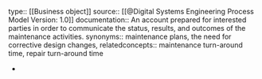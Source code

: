 type:: [[Business object]]
source:: [[@Digital Systems Engineering Process Model Version: 1.0]]
documentation:: An account prepared for interested parties in order to communicate the status, results, and outcomes of the maintenance activities.
synonyms:: maintenance plans, the need for corrective design changes, 
relatedconcepts::  maintenance turn-around time, repair turn-around time

-
